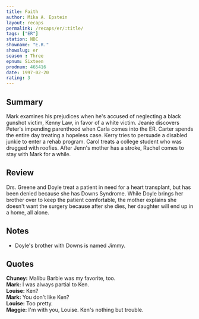 ```yaml
---
title: Faith
author: Mika A. Epstein
layout: recaps
permalink: /recaps/er/:title/
tags: ["ER"]
station: NBC
showname: "E.R."
showslug: er
season : Three
epnum: Sixteen
prodnum: 465416
date: 1997-02-20
rating: 3
---
```


## Summary

Mark examines his prejudices when he's accused of neglecting a black gunshot victim, Kenny Law, in favor of a white victim. Jeanie discovers Peter's impending parenthood when Carla comes into the ER. Carter spends the entire day treating a hopeless case. Kerry tries to persuade a disabled junkie to enter a rehab program. Carol treats a college student who was drugged with roofies. After Jenn's mother has a stroke, Rachel comes to stay with Mark for a while.

## Review

Drs. Greene and Doyle treat a patient in need for a heart transplant, but has been denied because she has Downs Syndrome. While Doyle brings her brother over to keep the patient comfortable, the mother explains she doesn't want the surgery because after she dies, her daughter will end up in a home, all alone.

## Notes

* Doyle's brother with Downs is named Jimmy.

## Quotes

**Chuney:** Malibu Barbie was my favorite, too.\
**Mark:** I was always partial to Ken.\
**Louise:** Ken?\
**Mark:** You don't like Ken?\
**Louise:** Too pretty.\
**Maggie:** I'm with you, Louise. Ken's nothing but trouble.
